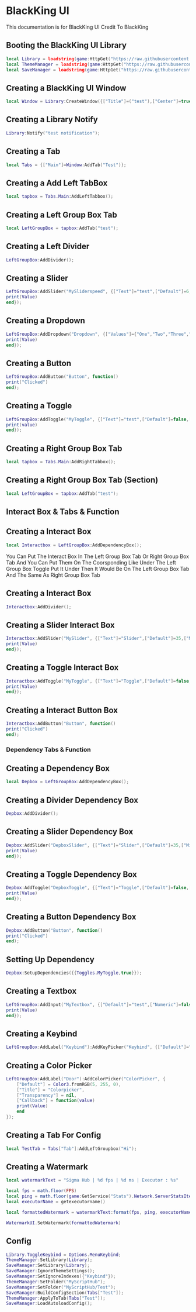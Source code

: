 # BlackKing UI
This documentation is for BlackKing UI Credit To BlackKing

## Booting the BlackKing UI Library
```lua
local Library = loadstring(game:HttpGet("https://raw.githubusercontent.com/KINGHUB01/Gui/main/Gui%20Lib%20%5BLibrary%5D"))();
local ThemeManager = loadstring(game:HttpGet("https://raw.githubusercontent.com/KINGHUB01/Gui/main/Gui%20Lib%20%5BThemeManager%5D"))();
local SaveManager = loadstring(game:HttpGet("https://raw.githubusercontent.com/KINGHUB01/Gui/main/Gui%20Lib%20%5BSaveManager%5D"))();
```




## Creating a BlackKing UI Window
```lua
local Window = Library:CreateWindow({["Title"]=("test"),["Center"]=true,["AutoShow"]=true,["TabPadding"]=0,["MenuFadeTime"]=0.2});
```

## Creating a Library Notify
```lua
Library:Notify("test notification");
```

## Creating a Tab
```lua
local Tabs = {["Main"]=Window:AddTab("Test")};
```

## Creating a Add Left TabBox
```lua
local tapbox = Tabs.Main:AddLeftTabbox();
```

## Creating a Left Group Box Tab
```lua
local LeftGroupBox = tapbox:AddTab("test");
```

## Creating a Left Divider
```lua
LeftGroupBox:AddDivider();
```

## Creating a Slider
```lua
LeftGroupBox:AddSlider("MySliderspeed", {["Text"]="test",["Default"]=6,["Min"]=1,["Max"]=6,["Rounding"]=0,["Compact"]=true,["Callback"]=function(value)
print(Value)
end});
```

## Creating a Dropdown
```lua
LeftGroupBox:AddDropdown("Dropdown", {["Values"]={"One","Two","Three","Four"},["Default"]=1,["Multi"]=false,["Text"]="Dropdown",["Tooltip"]="Dropdown Test",["Callback"]=function(Value)
print(Value)
end});
```

## Creating a Button
```lua
LeftGroupBox:AddButton("Button", function()
print("Clicked")
end);
```

## Creating a Toggle
```lua
LeftGroupBox:AddToggle("MyToggle", {["Text"]="test",["Default"]=false,["Tooltip"]="test",["Callback"]=function(value)
print(value)
end});
```

## Creating a Right Group Box Tab
```lua
local tapbox = Tabs.Main:AddRightTabbox();
```

## Creating a Right Group Box Tab (Section)
```lua
local LeftGroupBox = tapbox:AddTab("test");
```

## Interact Box & Tabs & Function
## Creating a Interact Box
```lua
local Interactbox = LeftGroupBox:AddDependencyBox();
```
You Can Put The Interact Box In The Left Group Box Tab Or Right Group Box Tab And You Can Put Them On The Coorsponding Like Under The Left Group Box Toggle Put It Under Then It Would Be On The Left Group Box Tab And The Same As Right Group Box Tab

## Creating a Interact Box
```lua
Interactbox:AddDivider();
```
## Creating a Slider Interact Box
```lua
Interactbox:AddSlider("MySlider", {["Text"]="Slider",["Default"]=35,["Min"]=16,["Max"]=50,["Rounding"]=0,["Compact"]=true,["Callback"]=function(Value)
print(Value)
end});
```

## Creating a Toggle Interact Box
```lua
Interactbox:AddToggle("MyToggle", {["Text"]="Toggle",["Default"]=false,["Tooltip"]="Toggle Test",["Callback"]=function(Value)
print(Value)
end});
```

## Creating a Interact Button Box
```lua
Interactbox:AddButton("Button", function()
print("Clicked")
end);
```

### Dependency Tabs & Function
## Creating a Dependency Box
```lua
local Depbox = LeftGroupBox:AddDependencyBox();
```

## Creating a Divider Dependency Box
```lua
Depbox:AddDivider();
```


## Creating a Slider Dependency Box
```lua
Depbox:AddSlider("DepboxSlider", {["Text"]="Slider",["Default"]=35,["Min"]=16,["Max"]=50,["Rounding"]=0,["Compact"]=true,["Callback"]=function(Value)
print(Value)
end});
```

## Creating a Toggle Dependency Box
```lua
Depbox:AddToggle("DepboxToggle", {["Text"]="Toggle",["Default"]=false,["Tooltip"]="Toggle Test",["Callback"]=function(Value)
print(Value)
end});
```

## Creating a Button Dependency Box
```lua
Depbox:AddButton("Button", function()
print("Clicked")
end);
```

## Setting Up Dependency
```lua
Depbox:SetupDependencies({{Toggles.MyToggle,true}});
```

## Creating a Textbox
```lua
LeftGroupBox:AddInput("MyTextbox", {["Default"]="test",["Numeric"]=false,["Finished"]=false,["Text"]="test",["Tooltip"]="test",["Placeholder"]="test",["Callback"]=function(value)
print(Value)
end});
```

## Creating a Keybind
```lua
LeftGroupBox:AddLabel("Keybind"):AddKeyPicker("Keybind", {["Default"]="RightControl",["NoUI"]=true,["Text"]="Keybind"});
```

## Creating a Color Picker
```lua
LeftGroupBox:AddLabel("Door"):AddColorPicker("ColorPicker", {
    ["Default"] = Color3.fromRGB(5, 255, 0),
    ["Title"] = "Colorpicker",
    ["Transparency"] = nil,
    ["Callback"] = function(value)
    print(Value)
    end
});
```

## Creating a Tab For Config
```lua
local TestTab = Tabs["Tab"]:AddLeftGroupbox("Hi");
```
 
## Creating a Watermark
```lua
local watermarkText = "Sigma Hub | %d fps | %d ms | Executor : %s"

local fps = math.floor(FPS)
local ping = math.floor(game:GetService("Stats").Network.ServerStatsItem["Data Ping"]:GetValue())
local executorName = getexecutorname()

local formattedWatermark = watermarkText:format(fps, ping, executorName)

WatermarkUI.SetWatermark(formattedWatermark)
```

## Config
```lua
Library.ToggleKeybind = Options.MenuKeybind;
ThemeManager:SetLibrary(Library);
SaveManager:SetLibrary(Library);
SaveManager:IgnoreThemeSettings();
SaveManager:SetIgnoreIndexes({"Keybind"});
ThemeManager:SetFolder("MyScriptHub");
SaveManager:SetFolder("MyScriptHub/Test");
SaveManager:BuildConfigSection(Tabs["Test"]);
ThemeManager:ApplyToTab(Tabs["Test"]);
SaveManager:LoadAutoloadConfig();
```
